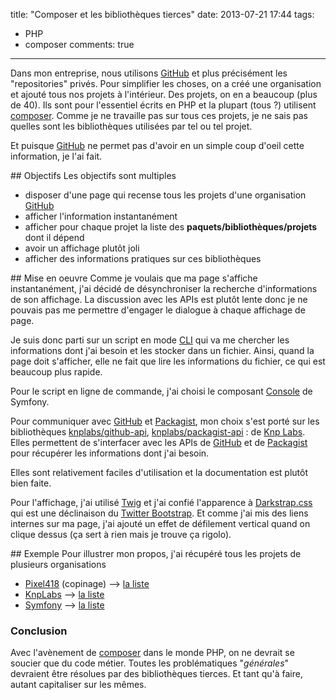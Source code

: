 title: "Composer et les bibliothèques tierces"
date: 2013-07-21 17:44
tags:
 - PHP
 - composer
comments: true
---

Dans mon entreprise, nous utilisons [GitHub][github] et plus précisément les "repositories" privés. Pour simplifier les choses, on a créé une organisation et ajouté tous nos projets à l'intérieur. Des projets, on en a beaucoup (plus de 40).
Ils sont pour l'essentiel écrits en PHP et la plupart (tous ?) utilisent [composer][composer]. Comme je ne travaille pas sur tous ces projets, je ne sais pas quelles sont les bibliothèques utilisées par tel ou tel projet.

Et puisque [GitHub][github] ne permet pas d'avoir en un simple coup d'oeil cette information, je l'ai fait.

## Objectifs
Les objectifs sont multiples

* disposer d'une page qui recense tous les projets d'une organisation [GitHub][github]
* afficher l'information instantanément
* afficher pour chaque projet la liste des __paquets/bibliothèques/projets__ dont il dépend
* avoir un affichage plutôt joli
* afficher des informations pratiques sur ces bibliothèques

## Mise en oeuvre
Comme je voulais que ma page s'affiche instantanément, j'ai décidé de désynchroniser la recherche d'informations de son affichage. La discussion avec les APIs est plutôt lente donc je ne pouvais pas me permettre d'engager le dialogue à chaque affichage de page.

Je suis donc parti sur un script en mode [CLI](http://php.net/manual/en/features.commandline.php) qui va me chercher les informations dont j'ai besoin et les stocker dans un fichier. Ainsi, quand la page doit s'afficher, elle ne fait que lire les informations du fichier, ce qui est beaucoup plus rapide.

Pour le script en ligne de commande, j'ai choisi le composant [Console](http://symfony.com/doc/current/components/console/introduction.html) de Symfony.

Pour communiquer avec [GitHub][github] et [Packagist][packagist], mon choix s'est porté sur les bibliothèques [knplabs/github-api](https://github.com/KnpLabs/php-github-api), [knplabs/packagist-api](https://github.com/KnpLabs/packagist-api) :  de [Knp Labs][knplabs]. Elles permettent de s'interfacer avec les APIs de [GitHub][github] et de [Packagist][packagist] pour récupérer les informations dont j'ai besoin.

Elles sont relativement faciles d'utilisation et la documentation est plutôt bien faite.

Pour l'affichage, j'ai utilisé [Twig](http://twig.sensiolabs.org/) et j'ai confié l'apparence à [Darkstrap.css](http://danneu.com/posts/4-darkstrap-css-a-dark-theme-for-twitter-bootstrap-2/) qui est une déclinaison du [Twitter Bootstrap](http://twitter.github.io/bootstrap/). Et comme j'ai mis des liens internes sur ma page, j'ai ajouté un effet de défilement vertical quand on clique dessus (ça sert à rien mais je trouve ça rigolo).

## Exemple
Pour illustrer mon propos, j'ai récupéré tous les projets de plusieurs organisations

 * [Pixel418](http://pixel418.com/) (copinage) --> [la liste](http://packages.gamelab.fr/?org=Pixel418)
 * [KnpLabs][knplabs] --> [la liste](http://packages.gamelab.fr/?org=KnpLabs)
 * [Symfony](http://symfony.com/) --> [la liste](http://packages.gamelab.fr/?org=Symfony)

### Conclusion
Avec l'avènement de [composer][composer] dans le monde PHP, on ne devrait se soucier que du code métier. Toutes les problématiques "_générales_" devraient être résolues par des bibliothèques tierces. Et tant qu'à faire, autant capitaliser sur les mêmes.

[github]: https://github.com/
[packagist]: https://packagist.org/
[composer]: http://getcomposer.org/
[knplabs]: http://knplabs.com/
